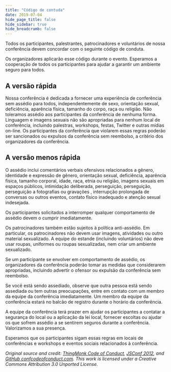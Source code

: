 ```yaml
---
title: "Código de contuda"
date: 2019-07-04
hide_page_title: false
hide_sidebar: true
hide_breadcrumb: false
---
```

Todos os participantes, palestrantes, patrocinadores e voluntários de nossa conferência devem concordar com o seguinte código de conduta.

Os organizadores aplicarão esse código durante o evento. Esperamos a cooperação de todos os participantes para ajudar a garantir um ambiente seguro para todos.


## A versão rápida

Nossa conferência é dedicada a fornecer uma experiência de conferência sem assédio para todos, independentemente de sexo, orientação sexual, deficiência, aparência física, tamanho do corpo, raça ou religião. Não toleramos assédio aos participantes da conferência de nenhuma forma. Linguagem e imagens sexuais não são apropriadas para nenhum local de conferência, incluindo palestras, workshops, festas, Twitter e outras mídias on-line. Os participantes da conferência que violarem essas regras poderão ser sancionados ou expulsos da conferência sem reembolso, a critério dos organizadores da conferência.

## A versão menos rápida

O assédio inclui comentários verbais ofensivos relacionados a gênero, identidade e expressão de gênero, orientação sexual, deficiência, aparência física, tamanho corporal, idade, raça, etnia ou religião, imagens sexuais em espaços públicos, intimidação deliberada, perseguição, perseguição, perseguição a fotografias ou gravações , interrupção prolongada de conversas ou outros eventos, contato físico inadequado e atenção sexual indesejada.

Os participantes solicitados a interromper qualquer comportamento de assédio devem o cumprir imediatamente.

Os patrocinadores também estão sujeitos à política anti-assédio. Em particular, os patrocinadores não devem usar imagens, atividades ou outro material sexualizado. A equipe do estande (incluindo voluntários) não deve usar roupas, uniformes ou roupas sexualizadas, nem criar um ambiente sexualizado.

Se um participante se envolver em comportamento de assédio, os organizadores da conferência poderão tomar as medidas que considerarem apropriadas, incluindo advertir o ofensor ou expulsão da conferência sem reembolso.

Se você está sendo assediado, observe que outra pessoa está sendo assediada ou tem outras preocupações, entre em contato com um membro da equipe da conferência imediatamente. Um membro da equipe da conferência estará no balcão de registro durante o horário da conferência.

A equipe da conferência terá prazer em ajudar os participantes a contatar a segurança do local ou a aplicação da lei local, fornecer escoltas ou ajudar os que sofrem assédio a se sentirem seguros durante a conferência. Valorizamos a sua presença.

Esperamos que os participantes sigam essas regras em locais de conferências e workshops e eventos sociais relacionados à conferência.

_Original source and credit: [ThingMonk Code of Conduct](http://thingmonk.com/coc.html), [JSConf 2012](http://2012.jsconf.us/#/about), and [GitHub confcodeofconduct.com](https://adainitiative.org/). This work is licensed under a Creative Commons Attribution 3.0 Unported License._  